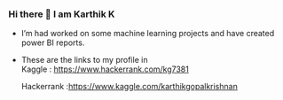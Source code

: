 ### Hi there 👋 I am Karthik K 




-  I’m had worked on some machine learning projects and have created power BI reports.
-  These are the links to my profile in  
     Kaggle : https://www.hackerrank.com/kg7381
     
     Hackerrank :https://www.kaggle.com/karthikgopalkrishnan
